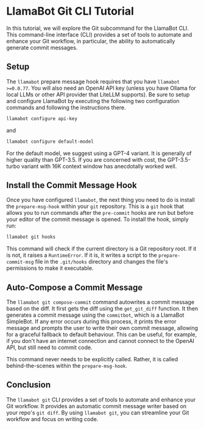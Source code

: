# LlamaBot Git CLI Tutorial

In this tutorial, we will explore the Git subcommand for the LlamaBot CLI.
This command-line interface (CLI) provides a set of tools
to automate and enhance your Git workflow,
in particular, the ability to automatically generate commit messages.

## Setup

The `llamabot` prepare message hook requires that you have `llamabot >=0.0.77`.
You will also need an OpenAI API key
(unless you have Ollama for local LLMs or other API provider that LiteLLM supports).
Be sure to setup and configure LlamaBot
by executing the following two configuration commands
and following the instructions there.

```bash
llamabot configure api-key
```

and

```bash
llamabot configure default-model
```

For the default model, we suggest using a GPT-4 variant.
It is generally of higher quality than GPT-3.5.
If you are concerned with cost,
the GPT-3.5-turbo variant with 16K context window
has anecdotally worked well.

## Install the Commit Message Hook

Once you have configured `llamabot`,
the next thing you need to do is
install the `prepare-msg-hook` within your `git` repository.
This is a `git` hook that allows you to run commands
after the `pre-commit` hooks are run
but before your editor of the commit message is opened.
To install the hook, simply run:

```bash
llamabot git hooks
```

This command will check if the current directory is a Git repository root.
If it is not, it raises a `RuntimeError`.
If it is, it writes a script to the `prepare-commit-msg` file
in the `.git/hooks` directory
and changes the file's permissions to make it executable.

## Auto-Compose a Commit Message

The `llamabot git compose-commit` command autowrites a commit message based on the diff.
It first gets the diff using the `get_git_diff` function.
It then generates a commit message using the `commitbot`, which is a LlamaBot SimpleBot.
If any error occurs during this process,
it prints the error message and prompts the user to write their own commit message,
allowing for a graceful fallback to default behaviour.
This can be useful, for example, if you don't have an internet connection
and cannot connect to the OpenAI API,
but still need to commit code.

This command never needs to be explicitly called.
Rather, it is called behind-the-scenes within the `prepare-msg-hook`.

## Conclusion

The `llamabot git` CLI provides a set of tools
to automate and enhance your Git workflow.
It provides an automatic commit message writer based on your repo's `git diff`.
By using `llamabot git`, you can streamline your Git workflow and focus on writing code.
